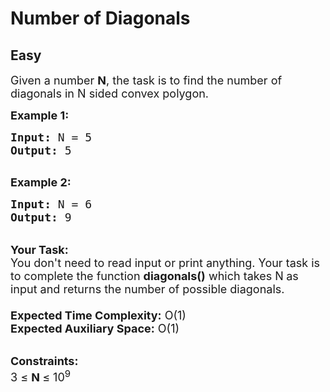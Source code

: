 # Number of Diagonals
## Easy
<div class="problems_problem_content__Xm_eO"><p><span style="font-size:18px">Given a number <strong>N</strong>, the task is to find the number of diagonals in N sided convex polygon.</span></p>

<p><span style="font-size:18px"><strong>Example 1:</strong></span></p>

<pre><span style="font-size:18px"><strong>Input:</strong> N = 5
<strong>Output:</strong> 5</span>

</pre>

<p><span style="font-size:18px"><strong>Example 2:</strong></span></p>

<pre><span style="font-size:18px"><strong>Input:</strong> N = 6
<strong>Output:</strong> 9
</span></pre>

<p><br>
<span style="font-size:18px"><strong>Your Task:&nbsp;&nbsp;</strong></span><br>
<span style="font-size:18px">You don't need to read input or print anything. Your task is to complete the function <strong>diagonals()</strong>&nbsp;which takes N<strong> </strong>as input and returns the number of possible diagonals.<br>
<br>
<strong>Expected Time Complexity:</strong> O(1)<br>
<strong>Expected Auxiliary Space:</strong> O(1)</span></p>

<p><br>
<span style="font-size:18px"><strong>Constraints:</strong><br>
3 ≤&nbsp;<strong>N&nbsp;</strong>≤ 10<sup>9</sup></span></p>
</div>